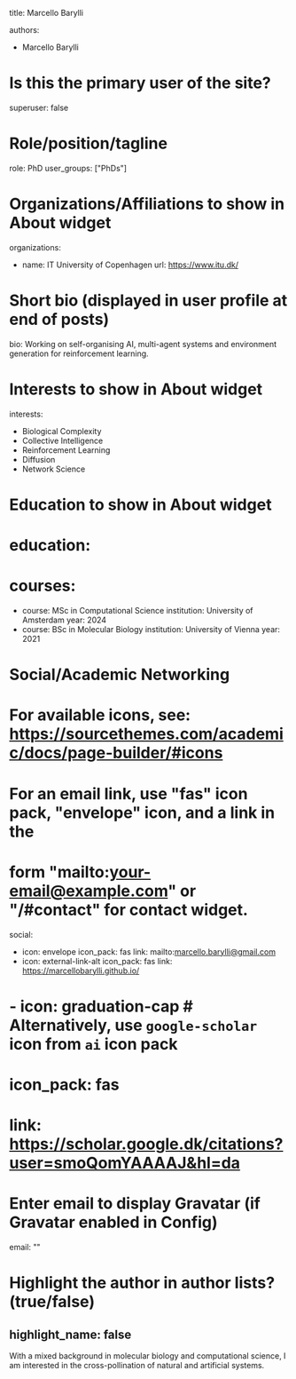title: Marcello Barylli

authors:
- Marcello Barylli

# Is this the primary user of the site?
superuser: false

# Role/position/tagline
role: PhD
user_groups: ["PhDs"]

# Organizations/Affiliations to show in About widget
organizations:
- name: IT University of Copenhagen
  url: https://www.itu.dk/

# Short bio (displayed in user profile at end of posts)
bio: Working on self-organising AI, multi-agent systems and environment generation for reinforcement learning.

# Interests to show in About widget
interests:
- Biological Complexity
- Collective Intelligence
- Reinforcement Learning
- Diffusion
- Network Science


# Education to show in About widget
# education:
#   courses:
  - course: MSc in Computational Science
    institution: University of Amsterdam
    year: 2024
  - course: BSc in Molecular Biology
    institution: University of Vienna
    year: 2021

# Social/Academic Networking
# For available icons, see: https://sourcethemes.com/academic/docs/page-builder/#icons
#   For an email link, use "fas" icon pack, "envelope" icon, and a link in the
#   form "mailto:your-email@example.com" or "/#contact" for contact widget.
social:
- icon: envelope
  icon_pack: fas
  link: mailto:marcello.barylli@gmail.com
- icon: external-link-alt
  icon_pack: fas
  link: https://marcellobarylli.github.io/
# - icon: graduation-cap  # Alternatively, use `google-scholar` icon from `ai` icon pack
#   icon_pack: fas
#   link: https://scholar.google.dk/citations?user=smoQomYAAAAJ&hl=da
# Enter email to display Gravatar (if Gravatar enabled in Config)
email: ""

# Highlight the author in author lists? (true/false)
highlight_name: false
---

With a mixed background in molecular biology and computational science, I am interested in the cross-pollination of natural and artificial systems.
